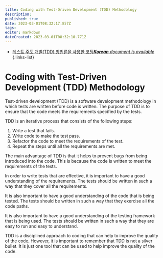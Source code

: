 ```yaml
---
title: Coding with Test-Driven Development (TDD) Methodology
description: 
published: true
date: 2023-03-01T08:32:17.857Z
tags: 
editor: markdown
dateCreated: 2023-03-01T08:32:10.771Z
---
```


- [테스트 주도 개발(TDD) 방법론을 사용한 코딩***Korean** document is available*](/ko/Knowledge-base/Common/coding-with-test-driven-development-tdd-methodology)
{.links-list}


# Coding with Test-Driven Development (TDD) Methodology

Test-driven development (TDD) is a software development methodology in which tests are written before code is written. The purpose of TDD is to ensure that the code meets the requirements specified by the tests.

TDD is an iterative process that consists of the following steps:

1. Write a test that fails.
2. Write code to make the test pass.
3. Refactor the code to meet the requirements of the test.
4. Repeat the steps until all the requirements are met.

The main advantage of TDD is that it helps to prevent bugs from being introduced into the code. This is because the code is written to meet the requirements of the tests.

In order to write tests that are effective, it is important to have a good understanding of the requirements. The tests should be written in such a way that they cover all the requirements.

It is also important to have a good understanding of the code that is being tested. The tests should be written in such a way that they exercise all the code paths.

It is also important to have a good understanding of the testing framework that is being used. The tests should be written in such a way that they are easy to run and easy to understand.

TDD is a disciplined approach to coding that can help to improve the quality of the code. However, it is important to remember that TDD is not a silver bullet. It is just one tool that can be used to help improve the quality of the code.